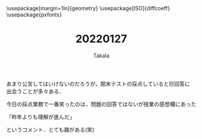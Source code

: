﻿---
title: 20220127
yesterday: 20220126
tomorrow: 20220128
days: 762
author: Takala
header-includes:
  - \usepackage[margin=1in]{geometry}
  - \usepackage[ISO]{diffcoeff}
  - \usepackage{pxfonts}
---



あまり公言してはいけないのだろうが，期末テストの採点していると珍回答に
出会うことが多々ある．


今日の採点業務で一番笑ったのは，問題の回答ではないが授業の感想欄にあった


「昨年よりも理解が進んだ」


というコメント．とても趣がある(笑)


